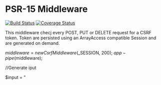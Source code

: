 # PSR-15 Middleware

[![Build Status](https://travis-ci.org/IgorMijatovic/PSR15-CsrfMiddleware.svg?branch=master)](https://travis-ci.org/IgorMijatovic/PSR15-CsrfMiddleware)
[![Coverage Status](https://coveralls.io/repos/github/IgorMijatovic/PSR15-CsrfMiddleware/badge.svg?branch=master)](https://coveralls.io/github/IgorMijatovic/PSR15-CsrfMiddleware?branch=master)

  This middleware checj every POST, PUT or DELETE request for a CSRF token.
  Token are persisted using an ArrayAccess compatible Session and are generated on demand.
  
  $middleware = new CsrfMiddleware($_SESSION, 200);
  $app-pipe($middleware);
  
  
  //Generate iput
  
  $input = "<input type="hidden" name="{$middleware->getFormKey(})}" value="{$middleware->generateToken(})}"/>